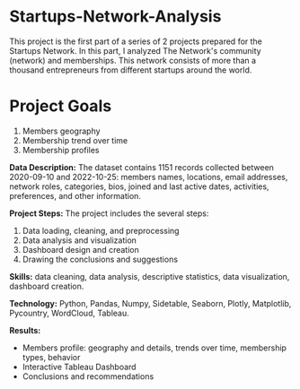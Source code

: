 # Startups-Network-Analysis
This project is the first part of a series of 2 projects prepared for the Startups Network. In this part, I analyzed The Network's community (network) and memberships. This network consists of more than a thousand entrepreneurs from different startups around the world.

# **Project Goals**

1. Members geography
2. Membership trend over time
2. Membership profiles

**Data Description:** 
The dataset contains 1151 records collected between 2020-09-10 and 2022-10-25: members names, locations, email addresses, network roles, categories, bios, joined and last active dates, activities, preferences, and other information. 

**Project Steps:**
The project includes the several steps: 
1. Data loading, cleaning, and preprocessing
2. Data analysis and visualization
3. Dashboard design and creation
4. Drawing the conclusions and suggestions

**Skills:** data cleaning, data analysis, descriptive statistics, data visualization, dashboard creation.

**Technology:** Python, Pandas, Numpy, Sidetable, Seaborn, Plotly, Matplotlib, Pycountry, WordCloud, Tableau.

**Results:** 
* Members profile: geography and details, trends over time, membership types, behavior
* Interactive Tableau Dashboard
* Conclusions and recommendations
